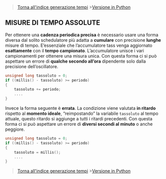 >[Torna all'indice generazione tempi](indexgenerazionetempi.md)       >[Versione in Python](absolutetimepy.md)

## **MISURE DI TEMPO ASSOLUTE**

Per ottenere una **cadenza periodica precisa** è necessario usare una forma diversa dal solito schedulatore più adatta a **cumulare** con precisione **lunghe** misure di tempo. E’essenziale che l’accumulatore tass venga aggiornato **esattamente** con il **tempo campionato**. L’accumulatore unisce i vari campionamenti per ottenere una misura unica. Con questa forma ci si può aspettare un errore di **qualche secondo all’ora** dipendente solo dalla precisione dell’oscillatore.
```C++
unsigned long tassoluto = 0;
if ((millis() - tassoluto) >= periodo)
{
	tassoluto += periodo;
	....
}
```
Invece la forma seguente è **errata**. La condizione viene valutata **in ritardo** rispetto al **momento ideale**, “reimpostando” la variabile ```tassoluto``` al tempo attuale, questo ritardo si aggiunge a tutti i ritardi precedenti. Con questa forma ci si può aspettare un errore di **diversi secondi al minuto** o anche peggiore.
```C++
unsigned long tassoluto = 0;
if ((millis() - tassoluto) >= periodo)
{
	tassoluto = millis();
	....
}
```
>[Torna all'indice generazione tempi](indexgenerazionetempi.md)       >[Versione in Python](absolutetimepy.md)
